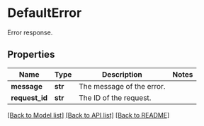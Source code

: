 # DefaultError

Error response.
## Properties
Name | Type | Description | Notes
------------ | ------------- | ------------- | -------------
**message** | **str** | The message of the error. | 
**request_id** | **str** | The ID of the request. | 

[[Back to Model list]](../README.md#documentation-for-models) [[Back to API list]](../README.md#documentation-for-api-endpoints) [[Back to README]](../README.md)


